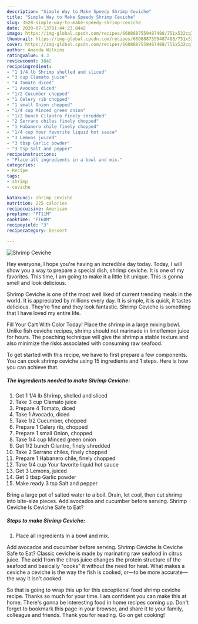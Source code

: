 ```yaml
---
description: "Simple Way to Make Speedy Shrimp Ceviche"
title: "Simple Way to Make Speedy Shrimp Ceviche"
slug: 3528-simple-way-to-make-speedy-shrimp-ceviche
date: 2020-07-13T01:44:23.844Z
image: https://img-global.cpcdn.com/recipes/6608887559487488/751x532cq70/shrimp-ceviche-recipe-main-photo.jpg
thumbnail: https://img-global.cpcdn.com/recipes/6608887559487488/751x532cq70/shrimp-ceviche-recipe-main-photo.jpg
cover: https://img-global.cpcdn.com/recipes/6608887559487488/751x532cq70/shrimp-ceviche-recipe-main-photo.jpg
author: Amanda Wilkins
ratingvalue: 4.3
reviewcount: 3842
recipeingredient:
- "1 1/4 lb Shrimp shelled and sliced"
- "3 cup Clamato juice"
- "4 Tomato diced"
- "1 Avocado diced"
- "1/2 Cucumber chopped"
- "1 Celery rib chopped"
- "1 small Onion chopped"
- "1/4 cup Minced green onion"
- "1/2 bunch Cilantro finely shredded"
- "2 Serrano chiles finely chopped"
- "1 Habanero chile finely chopped"
- "1/4 cup Your favorite liquid hot sauce"
- "3 Lemons juiced"
- "3 tbsp Garlic powder"
- "3 tsp Salt and pepper"
recipeinstructions:
- "Place all ingredients in a bowl and mix."
categories:
- Recipe
tags:
- shrimp
- ceviche

katakunci: shrimp ceviche 
nutrition: 225 calories
recipecuisine: American
preptime: "PT11M"
cooktime: "PT60M"
recipeyield: "3"
recipecategory: Dessert

---
```



![Shrimp Ceviche](https://img-global.cpcdn.com/recipes/6608887559487488/751x532cq70/shrimp-ceviche-recipe-main-photo.jpg)

Hey everyone, I hope you're having an incredible day today. Today, I will show you a way to prepare a special dish, shrimp ceviche. It is one of my favorites. This time, I am going to make it a little bit unique. This is gonna smell and look delicious.

Shrimp Ceviche is one of the most well liked of current trending meals in the world. It is appreciated by millions every day. It is simple, it is quick, it tastes delicious. They're fine and they look fantastic. Shrimp Ceviche is something that I have loved my entire life.

Fill Your Cart With Color Today! Place the shrimp in a large mixing bowl. Unlike fish ceviche recipes, shrimp should not marinade in lime/lemon juice for hours. The poaching technique will give the shrimp a stable texture and also minimize the risks associated with consuming raw seafood.


To get started with this recipe, we have to first prepare a few components. You can cook shrimp ceviche using 15 ingredients and 1 steps. Here is how you can achieve that.

<!--inarticleads1-->

##### The ingredients needed to make Shrimp Ceviche:

1. Get 1 1/4 lb Shrimp, shelled and sliced
1. Take 3 cup Clamato juice
1. Prepare 4 Tomato, diced
1. Take 1 Avocado, diced
1. Take 1/2 Cucumber, chopped
1. Prepare 1 Celery rib, chopped
1. Prepare 1 small Onion, chopped
1. Take 1/4 cup Minced green onion
1. Get 1/2 bunch Cilantro, finely shredded
1. Take 2 Serrano chiles, finely chopped
1. Prepare 1 Habanero chile, finely chopped
1. Take 1/4 cup Your favorite liquid hot sauce
1. Get 3 Lemons, juiced
1. Get 3 tbsp Garlic powder
1. Make ready 3 tsp Salt and pepper


Bring a large pot of salted water to a boil. Drain, let cool, then cut shrimp into bite-size pieces. Add avocados and cucumber before serving. Shrimp Ceviche Is Ceviche Safe to Eat? 

<!--inarticleads2-->

##### Steps to make Shrimp Ceviche:

1. Place all ingredients in a bowl and mix.


Add avocados and cucumber before serving. Shrimp Ceviche Is Ceviche Safe to Eat? Classic ceviche is made by marinating raw seafood in citrus juice. The acid from the citrus juice changes the protein structure of the seafood and basically &#34;cooks&#34; it without the need for heat. What makes a ceviche a ceviche is the way the fish is cooked, or—to be more accurate—the way it isn&#39;t cooked. 

So that is going to wrap this up for this exceptional food shrimp ceviche recipe. Thanks so much for your time. I am confident you can make this at home. There's gonna be interesting food in home recipes coming up. Don't forget to bookmark this page in your browser, and share it to your family, colleague and friends. Thank you for reading. Go on get cooking!
